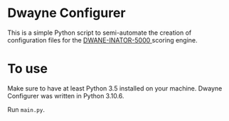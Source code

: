 # Dwayne Configurer
This is a simple Python script to semi-automate the creation of configuration files for the [DWANE-INATOR-5000 ](https://github.com/DSU-DefSec/DWAYNE-INATOR-5000) scoring engine.

# To use
Make sure to have at least Python 3.5 installed on your machine. Dwayne Configurer was written in Python 3.10.6.

Run `main.py`.

